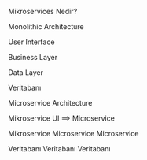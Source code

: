 Mikroservices Nedir?

Monolithic Architecture

User Interface

Business Layer

Data Layer

Veritabanı


Microservice Architecture

Mikroservice UI ==>  Microservice

Mikroservice	Microservice	Microservice


Veritabanı	Veritabanı	Veritabanı
